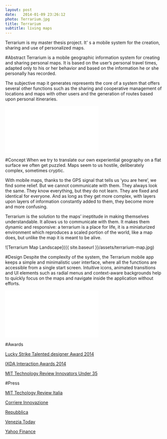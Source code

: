 ```yaml
---
layout: post
date:   2014-01-09 23:26:12
photo: Terrarium.jpg
title: Terrarium
subtitle: living maps
---
```


Terrarium is my master thesis project. It' s a mobile system for the creation, sharing and use of personalized maps.

#Abstract
Terrarium is a mobile geographic information system for creating and sharing personal maps. It is based on the user’s personal travel times, adapted only to his or her behavior and based on the information he or she personally has recorded.  

The subjective map it generates represents the core of a system that offers several other functions such as the sharing and cooperative management of locations and maps with other users and the generation of routes based upon personal itineraries.

<div class="video-wrapper"><iframe src="//player.vimeo.com/video/63311777?title=0&amp;byline=0&amp;portrait=0"  frameborder="0" allowfullscreen="allowfullscreen"></iframe></div>

#Concept
When we try to translate our own experiential geography on a flat surface we often get puzzled. Maps seem to us hostile, deliberately complex, sometimes cryptic.

With mobile maps, thanks to the GPS signal that tells us ‘you are here’, we find some relief. But we cannot communicate with them. They always look the same. They know everything, but they do not learn. They are fixed and identical for everyone. And as long as they get more complex, with layers upon layers of information constantly added to them, they become more and more confusing.

Terrarium is the solution to the maps’ ineptitude in making themselves understandable. It allows us to communicate with them. It makes them dynamic and responsive: a terrarium is a place for life, it is a miniaturized environment which reproduces a scaled portion of the world, like a map does, but unlike the map it is meant to be alive.

![Terrarium Map Landscape]({{ site.baseurl }}/assets/terrarium-map.jpg)

#Design
Despite the complexity of the system, the Terrarium mobile app keeps a simple and minimalistic user interface, where all the functions are accessible from a single start screen. Intuitive icons, animated transitions and UI elements such as radial menus and context-aware backgrounds help to quickly focus on the maps and navigate inside the application without efforts.

<div class="video-wrapper"><iframe src="//player.vimeo.com/video/64622169?title=0&amp;byline=0&amp;portrait=0"  frameborder="0" allowfullscreen="allowfullscreen"></iframe></div>

#Awards 

[Lucky Strike Talented designer Award 2014](http://bari.repubblica.it/cronaca/2014/05/22/foto/design_progetti-86900464/1/#3) 

[IXDA Interaction Awards 2014](http://awards.ixda.org/entry/2014/terrarium/)

[MIT Technology Review Innovators Under 35](http://www.technologyreview.it/index.php?p=article&a=3024)

#Press

[MIT Techology Review Italia](http://www.technologyreview.it/index.php?p=article&a=3024)

[Corriere Innovazione](http://corriereinnovazione.corrieredelveneto.corriere.it/2013/3-maggio-2013/appmappe-212963638892.shtml)

[Repubblica](http://www.repubblica.it/economia/affari-e-finanza/2013/05/06/news/droni_in_rete_e_social_geolocalizzati_il_mit_premia_linnovazione_italiana-58144723/)

[Venezia Today](http://www.veneziatoday.it/cronaca/damiano-gui-universita-iuav-venezia-premio-innovatore.html)

[Yahoo Finance](http://it.finance.yahoo.com/notizie/dieci-migliori-invenzioni-di-italiani-183313867.html)
